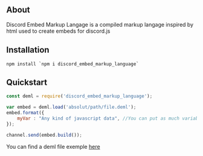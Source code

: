 ## **About**
Discord Embed Markup Langage is a compiled markup langage inspired by html used to create embeds for discord.js

## **Installation**
```
npm install `npm i discord_embed_markup_language`
```
## **Quickstart**
```js
const deml = require('discord_embed_markup_language');

var embed = deml.load('absolut/path/file.deml');
embed.format({
	myVar : "Any kind of javascript data", //You can put as much variables you want 
});

channel.send(embed.build());
```

You can find a deml file exemple [here](https://github.com/Comdec35000/Discord-Embed-Builder/blob/master/exemple/exemple.deml)
